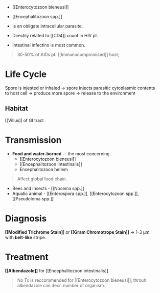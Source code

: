 - [[Enterocytozoon bieneusi]]
- [[Encephalitozoon spp.]]

- Is an obligate intracellular parasite.
- Directily related to [[CD4]] count in HIV pt.
- Intestinal infectino is most common.
> 30-50% of AIDs pt. [[Immunocompromised]] host;

# Life Cycle
Spore is injested or inhaled -> spore injects parasitic cytoplasmic contents to host cell -> produce more spore -> release to the environment

## Habitat
[[Villus]] of GI tract

# Transmission
- **Food and water-borned** -- the most concerning
	- [[Enterocytozoon bieneusi]]
	- [[Encephalitozoon intestinalis]]
	- Encephalitozoon hellem
> Affect global food chain.
- Bees and insects - [[Nosema spp.]]
- Aquatic animal - [[Enterospora spp.]], [[Enterocytozoon spp.]], [[Pseudoloma spp.]]

# Diagnosis
**[[Modified Trichrome Stain]]** or **[[Gram Chromotrope Stain]]** -> 1-3 μm. with  **belt-like** stripe.

# Treatment
**[[Albendazole]]** for [[Encephalitozoon intestinalis]].
> No Tx is reccommended for [[Enterocytozoon bieneusi]], throuh albendazole can decr. number of organism.
